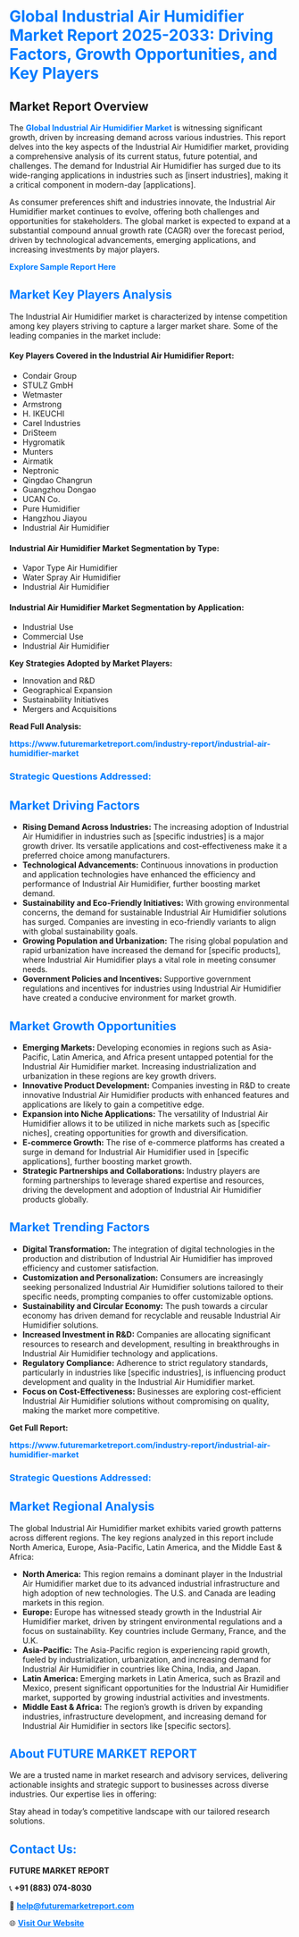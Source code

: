 <h1 style="color: #007BFF;">Global Industrial Air Humidifier Market Report 2025-2033: Driving Factors, Growth Opportunities, and Key Players</h1>

<section id="overview">
<h2>Market Report Overview</h2>
<p>The <a href="https://www.futuremarketreport.com/industry-report/industrial-air-humidifier-market" style="color: #007BFF; text-decoration: none;"><strong>Global Industrial Air Humidifier Market</strong></a> is witnessing significant growth, driven by increasing demand across various industries. This report delves into the key aspects of the Industrial Air Humidifier market, providing a comprehensive analysis of its current status, future potential, and challenges. The demand for Industrial Air Humidifier has surged due to its wide-ranging applications in industries such as [insert industries], making it a critical component in modern-day [applications].</p>
<p>As consumer preferences shift and industries innovate, the Industrial Air Humidifier market continues to evolve, offering both challenges and opportunities for stakeholders. The global market is expected to expand at a substantial compound annual growth rate (CAGR) over the forecast period, driven by technological advancements, emerging applications, and increasing investments by major players.</p>
</section>

<section id="overview">
<p><a href="https://www.futuremarketreport.com/request-sample/reportId=101389" style="color: #007BFF; text-decoration: none;"><strong>Explore Sample Report Here</strong></a></p>
</section>

<section id="key-players">
<h2 style="color: #007BFF;">Market Key Players Analysis</h2>
<p>The Industrial Air Humidifier market is characterized by intense competition among key players striving to capture a larger market share. Some of the leading companies in the market include:</p>
<h4>Key Players Covered in the Industrial Air Humidifier Report:</h4>
<ul><li>Condair Group</li><li>STULZ GmbH</li><li>Wetmaster</li><li>Armstrong</li><li>H. IKEUCHI</li><li>Carel Industries</li><li>DriSteem</li><li>Hygromatik</li><li>Munters</li><li>Airmatik</li><li>Neptronic</li><li>Qingdao Changrun</li><li>Guangzhou Dongao</li><li>UCAN Co.</li><li>Pure Humidifier</li><li>Hangzhou Jiayou</li><li>Industrial Air Humidifier</li></ul>
<h4>Industrial Air Humidifier Market Segmentation by Type:</h4>
<ul><li>Vapor Type Air Humidifier</li><li>Water Spray Air Humidifier</li><li>Industrial Air Humidifier</li></ul>

<h4>Industrial Air Humidifier Market Segmentation by Application:</h4>
<ul><li>Industrial Use</li><li>Commercial Use</li><li>Industrial Air Humidifier</li></ul>
<p><strong>Key Strategies Adopted by Market Players:</strong></p>
<ul>
<li>Innovation and R&D</li>
<li>Geographical Expansion</li>
<li>Sustainability Initiatives</li>
<li>Mergers and Acquisitions</li>
</ul>
</section>

<section>
<p><strong>Read Full Analysis: </strong></p><a href="https://www.futuremarketreport.com/industry-report/industrial-air-humidifier-market" style="color: #007BFF; text-decoration: none;"><strong>https://www.futuremarketreport.com/industry-report/industrial-air-humidifier-market</strong></a>
<h3 style="color: #007BFF;">Strategic Questions Addressed:</h3>
</section>

<section id="driving-factors">
<h2 style="color: #007BFF;">Market Driving Factors</h2>
<ul>
<li><strong>Rising Demand Across Industries:</strong> The increasing adoption of Industrial Air Humidifier in industries such as [specific industries] is a major growth driver. Its versatile applications and cost-effectiveness make it a preferred choice among manufacturers.</li>
<li><strong>Technological Advancements:</strong> Continuous innovations in production and application technologies have enhanced the efficiency and performance of Industrial Air Humidifier, further boosting market demand.</li>
<li><strong>Sustainability and Eco-Friendly Initiatives:</strong> With growing environmental concerns, the demand for sustainable Industrial Air Humidifier solutions has surged. Companies are investing in eco-friendly variants to align with global sustainability goals.</li>
<li><strong>Growing Population and Urbanization:</strong> The rising global population and rapid urbanization have increased the demand for [specific products], where Industrial Air Humidifier plays a vital role in meeting consumer needs.</li>
<li><strong>Government Policies and Incentives:</strong> Supportive government regulations and incentives for industries using Industrial Air Humidifier have created a conducive environment for market growth.</li>
</ul>
</section>

<section id="growth-opportunities">
<h2 style="color: #007BFF;">Market Growth Opportunities</h2>
<ul>
<li><strong>Emerging Markets:</strong> Developing economies in regions such as Asia-Pacific, Latin America, and Africa present untapped potential for the Industrial Air Humidifier market. Increasing industrialization and urbanization in these regions are key growth drivers.</li>
<li><strong>Innovative Product Development:</strong> Companies investing in R&D to create innovative Industrial Air Humidifier products with enhanced features and applications are likely to gain a competitive edge.</li>
<li><strong>Expansion into Niche Applications:</strong> The versatility of Industrial Air Humidifier allows it to be utilized in niche markets such as [specific niches], creating opportunities for growth and diversification.</li>
<li><strong>E-commerce Growth:</strong> The rise of e-commerce platforms has created a surge in demand for Industrial Air Humidifier used in [specific applications], further boosting market growth.</li>
<li><strong>Strategic Partnerships and Collaborations:</strong> Industry players are forming partnerships to leverage shared expertise and resources, driving the development and adoption of Industrial Air Humidifier products globally.</li>
</ul>
</section>

<section id="trending-factors">
<h2 style="color: #007BFF;">Market Trending Factors</h2>
<ul>
<li><strong>Digital Transformation:</strong> The integration of digital technologies in the production and distribution of Industrial Air Humidifier has improved efficiency and customer satisfaction.</li>
<li><strong>Customization and Personalization:</strong> Consumers are increasingly seeking personalized Industrial Air Humidifier solutions tailored to their specific needs, prompting companies to offer customizable options.</li>
<li><strong>Sustainability and Circular Economy:</strong> The push towards a circular economy has driven demand for recyclable and reusable Industrial Air Humidifier solutions.</li>
<li><strong>Increased Investment in R&D:</strong> Companies are allocating significant resources to research and development, resulting in breakthroughs in Industrial Air Humidifier technology and applications.</li>
<li><strong>Regulatory Compliance:</strong> Adherence to strict regulatory standards, particularly in industries like [specific industries], is influencing product development and quality in the Industrial Air Humidifier market.</li>
<li><strong>Focus on Cost-Effectiveness:</strong> Businesses are exploring cost-efficient Industrial Air Humidifier solutions without compromising on quality, making the market more competitive.</li>
</ul>
</section>

<section>
<p><strong>Get Full Report: </strong></p><a href="https://www.futuremarketreport.com/industry-report/industrial-air-humidifier-market" style="color: #007BFF; text-decoration: none;"><strong>https://www.futuremarketreport.com/industry-report/industrial-air-humidifier-market</strong></a>
<h3 style="color: #007BFF;">Strategic Questions Addressed:</h3>
</section>


<section id="regional-analysis">
<h2 style="color: #007BFF;">Market Regional Analysis</h2>
<p>The global Industrial Air Humidifier market exhibits varied growth patterns across different regions. The key regions analyzed in this report include North America, Europe, Asia-Pacific, Latin America, and the Middle East & Africa:</p>
<ul>
<li><strong>North America:</strong> This region remains a dominant player in the Industrial Air Humidifier market due to its advanced industrial infrastructure and high adoption of new technologies. The U.S. and Canada are leading markets in this region.</li>
<li><strong>Europe:</strong> Europe has witnessed steady growth in the Industrial Air Humidifier market, driven by stringent environmental regulations and a focus on sustainability. Key countries include Germany, France, and the U.K.</li>
<li><strong>Asia-Pacific:</strong> The Asia-Pacific region is experiencing rapid growth, fueled by industrialization, urbanization, and increasing demand for Industrial Air Humidifier in countries like China, India, and Japan.</li>
<li><strong>Latin America:</strong> Emerging markets in Latin America, such as Brazil and Mexico, present significant opportunities for the Industrial Air Humidifier market, supported by growing industrial activities and investments.</li>
<li><strong>Middle East & Africa:</strong> The region’s growth is driven by expanding industries, infrastructure development, and increasing demand for Industrial Air Humidifier in sectors like [specific sectors].</li>
</ul>
</section>

<footer>
<h2 style="color: #007BFF;">About FUTURE MARKET REPORT</h2>
<p>We are a trusted name in market research and advisory services, delivering actionable insights and strategic support to businesses across diverse industries. Our expertise lies in offering:</p>

<p>Stay ahead in today’s competitive landscape with our tailored research solutions.</p>

<h2 style="color: #007BFF;">Contact Us:</h2>
<p><strong>FUTURE MARKET REPORT</strong></p>
<p>📞 <strong>+91 (883) 074-8030</strong></p>
<p>📧 <strong><a href="mailto:help@futuremarketreport.com" style="color: #007BFF;">help@futuremarketreport.com</a></strong></p>
<p>🌐 <strong><a href="https://www.futuremarketreport.com/" style="color: #007BFF;">Visit Our Website</a></strong></p>
</footer>